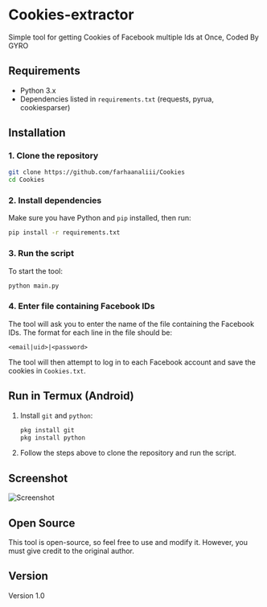 # Cookies-extractor
Simple tool for getting Cookies of Facebook multiple Ids at Once, Coded By GYRO

## Requirements
- Python 3.x
- Dependencies listed in `requirements.txt` (requests, pyrua, cookiesparser)

## Installation

### 1. Clone the repository
```bash
git clone https://github.com/farhaanaliii/Cookies
cd Cookies
```

### 2. Install dependencies
Make sure you have Python and `pip` installed, then run:
```bash
pip install -r requirements.txt
```

### 3. Run the script
To start the tool:
```bash
python main.py
```

### 4. Enter file containing Facebook IDs
The tool will ask you to enter the name of the file containing the Facebook IDs. The format for each line in the file should be:
```
<email|uid>|<password>
```

The tool will then attempt to log in to each Facebook account and save the cookies in `Cookies.txt`.

## Run in Termux (Android)
1. Install `git` and `python`:
   ```bash
   pkg install git
   pkg install python
   ```

2. Follow the steps above to clone the repository and run the script.

## Screenshot
![Screenshot]([https://raw.githubusercontent.com/GYRO-XD/Cookies-extractor/refs/heads/main/Screenshot_20250614-192252_Termux.jpg])

## Open Source
This tool is open-source, so feel free to use and modify it. However, you must give credit to the original author.

## Version
Version 1.0
